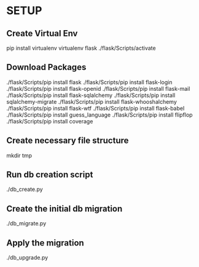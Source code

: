 # SETUP
## Create Virtual Env
pip install virtualenv
virtualenv flask
./flask/Scripts/activate

## Download Packages
./flask/Scripts/pip install flask
./flask/Scripts/pip install flask-login
./flask/Scripts/pip install flask-openid
./flask/Scripts/pip install flask-mail
./flask/Scripts/pip install flask-sqlalchemy
./flask/Scripts/pip install sqlalchemy-migrate
./flask/Scripts/pip install flask-whooshalchemy
./flask/Scripts/pip install flask-wtf
./flask/Scripts/pip install flask-babel
./flask/Scripts/pip install guess_language
./flask/Scripts/pip install flipflop
./flask/Scripts/pip install coverage

## Create necessary file structure
mkdir tmp

## Run db creation script
./db_create.py

## Create the initial db migration
./db_migrate.py

## Apply the migration
./db_upgrade.py
